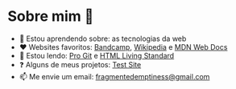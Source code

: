 # Sobre mim 👋

- 🌱 Estou aprendendo sobre: as tecnologias da web
- ❤️ Websites favoritos: [Bandcamp](https://bandcamp.com/), [Wikipedia](https://en.wikipedia.org/) e [MDN Web Docs](https://developer.mozilla.org/)
- 📖 Estou lendo: [Pro Git](https://git-scm.com/book) e [HTML Living Standard](https://html.spec.whatwg.org/multipage/)
- ❓ Alguns de meus projetos: [Test Site](https://fragmentedemptiness.github.io/test-site/)
- 📫 Me envie um email: fragmentedemptiness@gmail.com
